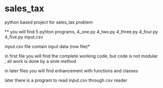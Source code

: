 # sales_tax
python based project for sales_tax problem

** you will find 5 pyhton programs,
4_one.py
4_two.py
4_three.py
4_four.py
4_five.py
input.csv


input.csv file contain input data (row file)*

in first file you will find the complete working code, but code is not modular , all work is done by a sinle method

in later files you will find enhancement with functions and classes 

later there is a program to read input.csv through csv reader
